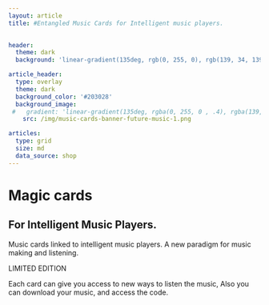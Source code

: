 ```yaml
---
layout: article
title: #Entangled Music Cards for Intelligent music players. 
  

header:
  theme: dark
  background: 'linear-gradient(135deg, rgb(0, 255, 0), rgb(139, 34, 139, .1))'

article_header:
  type: overlay
  theme: dark
  background_color: '#203028' 
  background_image:
 #   gradient: 'linear-gradient(135deg, rgba(0, 255, 0 , .4), rgba(139, 34, 139, .1))'
    src: /img/music-cards-banner-future-music-1.png

articles:
  type: grid
  size: md
  data_source: shop
---
```


# Magic cards 
## For Intelligent Music Players. 

Music cards linked to intelligent music players. 
A new paradigm for music making and listening. 


LIMITED EDITION

Each card can give you access to new ways to listen the music, 
Also you can download your music, and access the code.  

